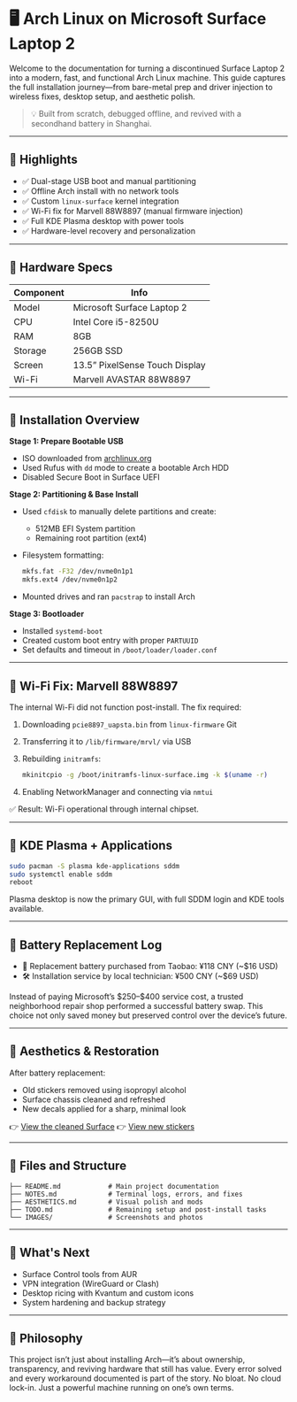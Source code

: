 
# 🖥️ Arch Linux on Microsoft Surface Laptop 2

Welcome to the documentation for turning a discontinued Surface Laptop 2 into a modern, fast, and functional Arch Linux machine. This guide captures the full installation journey—from bare-metal prep and driver injection to wireless fixes, desktop setup, and aesthetic polish.

> 💡 Built from scratch, debugged offline, and revived with a secondhand battery in Shanghai.

---

## 📌 Highlights

* ✅ Dual-stage USB boot and manual partitioning
* ✅ Offline Arch install with no network tools
* ✅ Custom `linux-surface` kernel integration
* ✅ Wi-Fi fix for Marvell 88W8897 (manual firmware injection)
* ✅ Full KDE Plasma desktop with power tools
* ✅ Hardware-level recovery and personalization

---

## 🔧 Hardware Specs

| Component | Info                           |
| --------- | ------------------------------ |
| Model     | Microsoft Surface Laptop 2     |
| CPU       | Intel Core i5-8250U            |
| RAM       | 8GB                            |
| Storage   | 256GB SSD                      |
| Screen    | 13.5” PixelSense Touch Display |
| Wi-Fi     | Marvell AVASTAR 88W8897        |

---

## 🚀 Installation Overview

**Stage 1: Prepare Bootable USB**

* ISO downloaded from [archlinux.org](https://archlinux.org/download/)
* Used Rufus with `dd` mode to create a bootable Arch HDD
* Disabled Secure Boot in Surface UEFI

**Stage 2: Partitioning & Base Install**

* Used `cfdisk` to manually delete partitions and create:

  * 512MB EFI System partition
  * Remaining root partition (ext4)
* Filesystem formatting:

  ```bash
  mkfs.fat -F32 /dev/nvme0n1p1
  mkfs.ext4 /dev/nvme0n1p2
  ```
* Mounted drives and ran `pacstrap` to install Arch

**Stage 3: Bootloader**

* Installed `systemd-boot`
* Created custom boot entry with proper `PARTUUID`
* Set defaults and timeout in `/boot/loader/loader.conf`

---

## 📡 Wi-Fi Fix: Marvell 88W8897

The internal Wi-Fi did not function post-install. The fix required:

1. Downloading `pcie8897_uapsta.bin` from `linux-firmware` Git
2. Transferring it to `/lib/firmware/mrvl/` via USB
3. Rebuilding `initramfs`:

   ```bash
   mkinitcpio -g /boot/initramfs-linux-surface.img -k $(uname -r)
   ```
4. Enabling NetworkManager and connecting via `nmtui`

✅ Result: Wi-Fi operational through internal chipset.

---

## 🧱 KDE Plasma + Applications

```bash
sudo pacman -S plasma kde-applications sddm
sudo systemctl enable sddm
reboot
```

Plasma desktop is now the primary GUI, with full SDDM login and KDE tools available.

---

## 🔋 Battery Replacement Log

* 🛒 Replacement battery purchased from Taobao: ¥118 CNY (\~\$16 USD)
* 🛠️ Installation service by local technician: ¥500 CNY (\~\$69 USD)

Instead of paying Microsoft’s \$250–\$400 service cost, a trusted neighborhood repair shop performed a successful battery swap. This choice not only saved money but preserved control over the device’s future.

---

## 🧼 Aesthetics & Restoration

After battery replacement:

* Old stickers removed using isopropyl alcohol
* Surface chassis cleaned and refreshed
* New decals applied for a sharp, minimal look

👉 [View the cleaned Surface](IMAGES/clean.jpeg)
👉 [View new stickers](IMAGES/NEW.jpeg)

---

## 🧭 Files and Structure

```
├── README.md            # Main project documentation
├── NOTES.md             # Terminal logs, errors, and fixes
├── AESTHETICS.md        # Visual polish and mods
├── TODO.md              # Remaining setup and post-install tasks
└── IMAGES/              # Screenshots and photos
```

---

## 🔮 What's Next

* Surface Control tools from AUR
* VPN integration (WireGuard or Clash)
* Desktop ricing with Kvantum and custom icons
* System hardening and backup strategy

---

## 🧠 Philosophy

This project isn’t just about installing Arch—it’s about ownership, transparency, and reviving hardware that still has value. Every error solved and every workaround documented is part of the story. No bloat. No cloud lock-in. Just a powerful machine running on one’s own terms.


